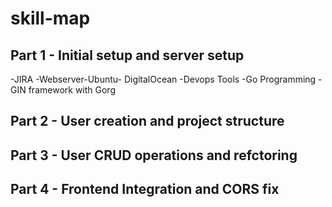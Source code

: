 # skill-map

## Part 1 - Initial setup and server setup

-JIRA
-Webserver-Ubuntu- DigitalOcean
-Devops Tools
-Go Programming
-GIN framework with Gorg

## Part 2 - User creation and project structure


## Part 3 - User CRUD operations and refctoring



## Part 4 - Frontend Integration and CORS fix


